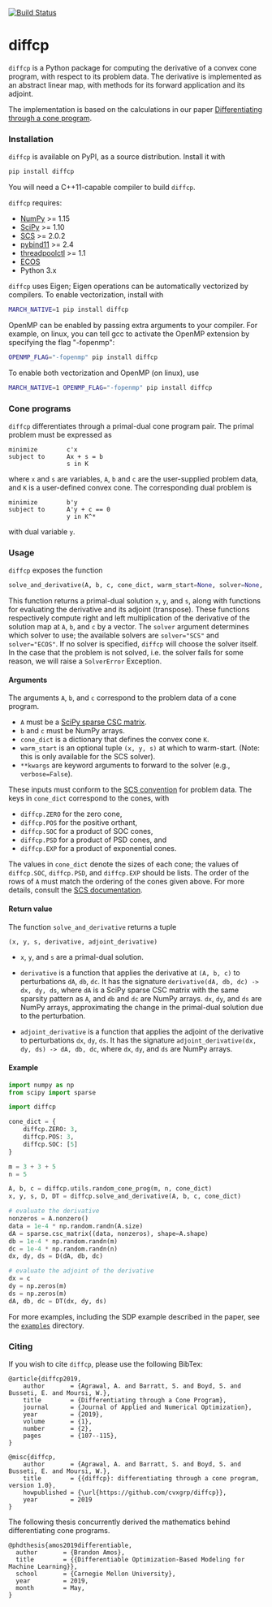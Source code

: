 [![Build Status](http://github.com/cvxgrp/diffcp/workflows/build/badge.svg?event=push)](https://github.com/cvxgrp/diffcp/actions/workflows/build.yml)

# diffcp

`diffcp` is a Python package for computing the derivative of a convex cone program, with respect to its problem data. The derivative is implemented as an abstract linear map, with methods for its forward application and its adjoint. 

The implementation is based on the calculations in our paper [Differentiating through a cone program](http://web.stanford.edu/~boyd/papers/diff_cone_prog.html).

### Installation
`diffcp` is available on PyPI, as a source distribution. Install it with

```bash
pip install diffcp
```

You will need a C++11-capable compiler to build `diffcp`.

`diffcp` requires:
* [NumPy](https://github.com/numpy/numpy) >= 1.15
* [SciPy](https://github.com/scipy/scipy) >= 1.10
* [SCS](https://github.com/bodono/scs-python) >= 2.0.2
* [pybind11](https://github.com/pybind/pybind11/tree/stable) >= 2.4
* [threadpoolctl](https://github.com/joblib/threadpoolctl) >= 1.1
* [ECOS](https://github.com/embotech/ecos-python)
* Python 3.x

`diffcp` uses Eigen; Eigen operations can be automatically vectorized by compilers. To enable vectorization, install with

```bash
MARCH_NATIVE=1 pip install diffcp
```

OpenMP can be enabled by passing extra arguments to your compiler. For example, on linux, you can tell gcc to activate the OpenMP extension by specifying the flag "-fopenmp":

```bash
OPENMP_FLAG="-fopenmp" pip install diffcp
```

To enable both vectorization and OpenMP (on linux), use

```bash
MARCH_NATIVE=1 OPENMP_FLAG="-fopenmp" pip install diffcp
```

### Cone programs
`diffcp` differentiates through a primal-dual cone program pair. The primal problem must be expressed as 

```
minimize        c'x
subject to      Ax + s = b
                s in K
```
where  `x` and `s` are variables, `A`, `b` and `c` are the user-supplied problem data, and `K` is a user-defined convex cone. The corresponding dual problem is

```
minimize        b'y
subject to      A'y + c == 0
                y in K^*
```

with dual variable `y`.

### Usage

`diffcp` exposes the function

```python
solve_and_derivative(A, b, c, cone_dict, warm_start=None, solver=None, **kwargs).
```

This function returns a primal-dual solution `x`, `y`, and `s`, along with
functions for evaluating the derivative and its adjoint (transpose).
These functions respectively compute right and left multiplication of the derivative
of the solution map at `A`, `b`, and `c` by a vector.
The `solver` argument determines which solver to use; the available solvers
are `solver="SCS"` and `solver="ECOS"`.
If no solver is specified, `diffcp` will choose the solver itself.
In the case that the problem is not solved, i.e. the solver fails for some reason, we will raise
a `SolverError` Exception.

#### Arguments
The arguments `A`, `b`, and `c` correspond to the problem data of a cone program.
* `A` must be a [SciPy sparse CSC matrix](https://docs.scipy.org/doc/scipy/reference/generated/scipy.sparse.csc_matrix.html).
* `b` and `c` must be NumPy arrays.
* `cone_dict` is a dictionary that defines the convex cone `K`.
* `warm_start` is an optional tuple `(x, y, s)` at which to warm-start. (Note: this is only available for the SCS solver).
* `**kwargs` are keyword arguments to forward to the solver (e.g., `verbose=False`).

These inputs must conform to the [SCS convention](https://github.com/bodono/scs-python) for problem data. The keys in `cone_dict` correspond to the cones, with
* `diffcp.ZERO` for the zero cone,
* `diffcp.POS` for the positive orthant,
* `diffcp.SOC` for a product of SOC cones,
* `diffcp.PSD` for a product of PSD cones, and
* `diffcp.EXP` for a product of exponential cones.

The values in `cone_dict` denote the sizes of each cone; the values of `diffcp.SOC`, `diffcp.PSD`, and `diffcp.EXP` should be lists. The order of the rows of `A` must match the ordering of the cones given above. For more details, consult the [SCS documentation](https://github.com/cvxgrp/scs/blob/master/README.md).

#### Return value
The function `solve_and_derivative` returns a tuple

```python
(x, y, s, derivative, adjoint_derivative)
```

* `x`, `y`, and `s` are a primal-dual solution.

* `derivative` is a function that applies the derivative at `(A, b, c)` to perturbations `dA`, `db`, `dc`. It has the signature 
```derivative(dA, db, dc) -> dx, dy, ds```, where `dA` is a SciPy sparse CSC matrix with the same sparsity pattern as `A`, and `db` and `dc` are NumPy arrays. `dx`, `dy`, and `ds` are NumPy arrays, approximating the change in the primal-dual solution due to the perturbation.

* `adjoint_derivative` is a function that applies the adjoint of the derivative to perturbations `dx`, `dy`, `ds`. It has the signature 
```adjoint_derivative(dx, dy, ds) -> dA, db, dc```, where `dx`, `dy`, and `ds` are NumPy arrays.

#### Example
```python
import numpy as np
from scipy import sparse

import diffcp

cone_dict = {
    diffcp.ZERO: 3,
    diffcp.POS: 3,
    diffcp.SOC: [5]
}

m = 3 + 3 + 5
n = 5

A, b, c = diffcp.utils.random_cone_prog(m, n, cone_dict)
x, y, s, D, DT = diffcp.solve_and_derivative(A, b, c, cone_dict)

# evaluate the derivative
nonzeros = A.nonzero()
data = 1e-4 * np.random.randn(A.size)
dA = sparse.csc_matrix((data, nonzeros), shape=A.shape)
db = 1e-4 * np.random.randn(m)
dc = 1e-4 * np.random.randn(n)
dx, dy, ds = D(dA, db, dc)

# evaluate the adjoint of the derivative
dx = c
dy = np.zeros(m)
ds = np.zeros(m)
dA, db, dc = DT(dx, dy, ds)
```

For more examples, including the SDP example described in the paper, see the [`examples`](examples/) directory.

### Citing
If you wish to cite `diffcp`, please use the following BibTex:

```
@article{diffcp2019,
    author       = {Agrawal, A. and Barratt, S. and Boyd, S. and Busseti, E. and Moursi, W.},
    title        = {Differentiating through a Cone Program},
    journal      = {Journal of Applied and Numerical Optimization},
    year         = {2019},
    volume       = {1},
    number       = {2},
    pages        = {107--115},
}

@misc{diffcp,
    author       = {Agrawal, A. and Barratt, S. and Boyd, S. and Busseti, E. and Moursi, W.},
    title        = {{diffcp}: differentiating through a cone program, version 1.0},
    howpublished = {\url{https://github.com/cvxgrp/diffcp}},
    year         = 2019
}
```

The following thesis concurrently derived the mathematics behind differentiating cone programs.
```
@phdthesis{amos2019differentiable,
  author       = {Brandon Amos},
  title        = {{Differentiable Optimization-Based Modeling for Machine Learning}},
  school       = {Carnegie Mellon University},
  year         = 2019,
  month        = May,
}
```

